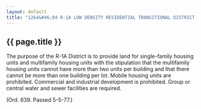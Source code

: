 ---
layout: default 
title: "1264&#46;04 R-1A LOW DENSITY RESIDENTIAL TRANSITIONAL DISTRICT."---

{{ page.title }}
----------------

The purpose of the R-1A District is to provide land for single-family
housing units and multifamily housing units with the stipulation that
the multifamily housing units cannot have more than two units per
building and that there cannot be more than one building per lot. Mobile
housing units are prohibited. Commercial and industrial development is
prohibited. Group or central water and sewer facilities are required.

(Ord. 639. Passed 5-5-77.)
